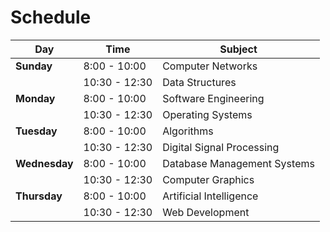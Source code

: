 # Schedule 

| **Day**       | **Time**      | **Subject**                |
|---------------|---------------|----------------------------|
| **Sunday**    | 8:00 - 10:00  | Computer Networks           |
|               | 10:30 - 12:30 | Data Structures             |
| **Monday**    | 8:00 - 10:00  | Software Engineering        |
|               | 10:30 - 12:30 | Operating Systems           |
| **Tuesday**   | 8:00 - 10:00  | Algorithms                  |
|               | 10:30 - 12:30 | Digital Signal Processing   |
| **Wednesday** | 8:00 - 10:00  | Database Management Systems |
|               | 10:30 - 12:30 | Computer Graphics           |
| **Thursday**  | 8:00 - 10:00  | Artificial Intelligence     |
|               | 10:30 - 12:30 | Web Development             |

